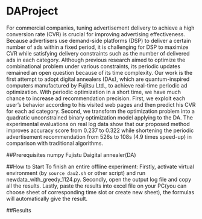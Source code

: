 # DAProject
For commercial companies, tuning advertisement delivery to achieve a high conversion rate (CVR) is crucial 
for improving advertising effectiveness. Because advertisers use demand-side platforms (DSP) to deliver a 
certain number of ads within a fixed period, it is challenging for DSP to maximize CVR while satisfying 
delivery constraints such as the number of delivered ads in each category. Although previous research aimed 
to optimize the combinational problem under various constraints, its periodic updates remained an open 
question because of its time complexity. Our work is the first attempt to adopt digital annealers (DAs), which 
are quantum-inspired computers manufactured by Fujitsu Ltd., to achieve real-time periodic ad optimization. 
With periodic optimization in a short time, we have much chance to increase ad recommendation precision. 
First, we exploit each user’s behavior according to his visited web pages and then predict his CVR for each 
ad category. Second, we transform the optimization problem into a quadratic unconstrained binary 
optimization model applying to the DA. The experimental evaluations on real log data show that our proposed 
method improves accuracy score from 0.237 to 0.322 while shortening the periodic advertisement 
recommendation from 526s to 108s (4.9 times speed-up) in comparison with traditional algorithms.

##Prerequisites
numpy
Fujistu Daigital annealer(DA)


##How to Start
To finish an entire offline experiment: 
Firstly, activate virtual environment (by ```source dau2.sh``` or other script) and run newdata_with_greedy_1124.py. 
Secondly, open the output log file and copy all the results. 
Lastly, paste the results into excel file on your PC(you can choose sheet of corresponding time slot or create new sheet), the formulas will automatically give the result.


##Results


